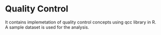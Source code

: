# Quality Control

It contains implemetation of quality control concepts using qcc library in R. A sample dataset is used for the analysis.
